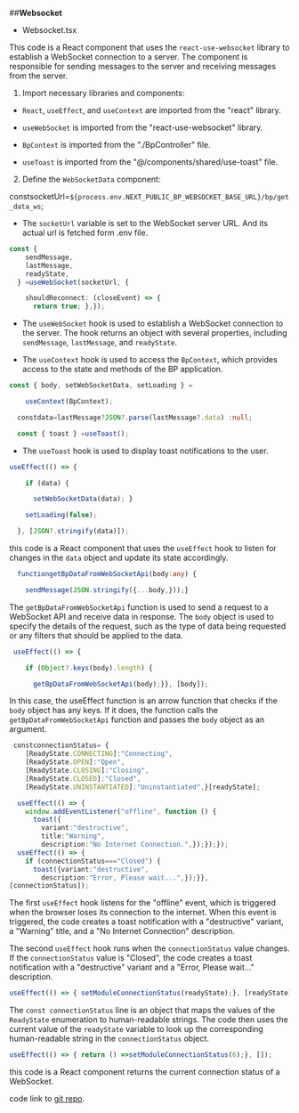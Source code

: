 ##**Websocket**

- Websocket.tsx

This code is a React component that uses the `react-use-websocket` library to establish a WebSocket connection to a server. The component is responsible for sending messages to the server and receiving messages from the server.

1. Import necessary libraries and components:

- `React`, `useEffect`, and `useContext` are imported from the "react" library.

- `useWebSocket` is imported from the "react-use-websocket" library.

- `BpContext` is imported from the "./BpController" file.

- `useToast` is imported from the "@/components/shared/use-toast" file.

2. Define the `WebSocketData` component:

 constsocketUrl=`${process.env.NEXT_PUBLIC_BP_WEBSOCKET_BASE_URL}/bp/get_data_ws`;

- The `socketUrl` variable is set to the WebSocket server URL. And its actual url is fetched form .env file.
```typescript
const {
    sendMessage,
    lastMessage,
    readyState,
  } =useWebSocket(socketUrl, {

    shouldReconnect: (closeEvent) => {
      return true; },});
```
- The `useWebSocket` hook is used to establish a WebSocket connection to the server. The hook returns an object with several properties, including `sendMessage`, `lastMessage`, and `readyState`.

- The `useContext` hook is used to access the `BpContext`, which provides access to the state and methods of the BP application.
```typescript
const { body, setWebSocketData, setLoading } =

    useContext(BpContext);

  constdata=lastMessage?JSON?.parse(lastMessage?.data) :null;

  const { toast } =useToast();
```
- The `useToast` hook is used to display toast notifications to the user.
```typescript
useEffect(() => {

    if (data) {

      setWebSocketData(data); }

    setLoading(false);

  }, [JSON?.stringify(data)]);
```
this code is a React component that uses the `useEffect` hook to listen for changes in the `data` object and update its state accordingly.
```typescript
  functiongetBpDataFromWebSocketApi(body:any) {

    sendMessage(JSON.stringify({...body,}));}
```
The `getBpDataFromWebSocketApi` function is used to send a request to a WebSocket API and receive data in response. The `body` object is used to specify the details of the request, such as the type of data being requested or any filters that should be applied to the data.
```typescript
 useEffect(() => {

    if (Object?.keys(body).length) {

      getBpDataFromWebSocketApi(body);}}, [body]);
```
In this case, the useEffect function is an arrow function that checks if the `body` object has any keys. If it does, the function calls the `getBpDataFromWebSocketApi` function and passes the `body` object as an argument.
```typescript
 constconnectionStatus= {
    [ReadyState.CONNECTING]:"Connecting",
    [ReadyState.OPEN]:"Open",
    [ReadyState.CLOSING]:"Closing",
    [ReadyState.CLOSED]:"Closed",
    [ReadyState.UNINSTANTIATED]:"Uninstantiated",}[readyState];

  useEffect(() => {
    window.addEventListener("offline", function () {
      toast({
        variant:"destructive",
        title:"Warning",
        description:"No Internet Connection.",});});});
  useEffect(() => {
    if (connectionStatus==="Closed") {
      toast({variant:"destructive",
        description:"Error, Please wait...",});}},
[connectionStatus]);
```
The first `useEffect` hook listens for the "offline" event, which is triggered when the browser loses its connection to the internet. When this event is triggered, the code creates a toast notification with a "destructive" variant, a "Warning" title, and a "No Internet Connection" description.

The second `useEffect` hook runs when the `connectionStatus` value changes. If the `connectionStatus` value is "Closed", the code creates a toast notification with a "destructive" variant and a "Error, Please wait..." description.
```typescript
useEffect(() => { setModuleConnectionStatus(readyState);}, [readyState]);
```
The `const connectionStatus` line is an object that maps the values of the `ReadyState` enumeration to human-readable strings. The code then uses the current value of the `readyState` variable to look up the corresponding human-readable string in the `connectionStatus` object.
```typescript
useEffect(() => { return () =>setModuleConnectionStatus(6);}, []);
```
this code is a React component returns the current connection status of a WebSocket.

code link to [git repo](https://github.com/Electric-Grasshopper/bmaps_web/blob/alpha/src/app/dashboard/service/budget__plan/components/Websocket.tsx).